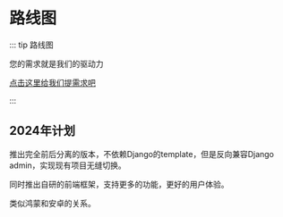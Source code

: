 # 路线图

::: tip 路线图

您的需求就是我们的驱动力

[点击这里给我们提需求吧](https://www.mldoo.com/)

:::

## 2024年计划

推出完全前后分离的版本，不依赖Django的template，但是反向兼容Django admin，实现现有项目无缝切换。

同时推出自研的前端框架，支持更多的功能，更好的用户体验。

类似鸿蒙和安卓的关系。